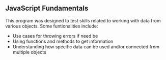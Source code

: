 ## JavaScript Fundamentals

This program was designed to test skills related to working with data from various objects. Some funtionalities include:
* Use cases for throwing errors if need be
* Using functions and methods to get information
* Understanding how specific data can be used and/or connected from multiple objects

